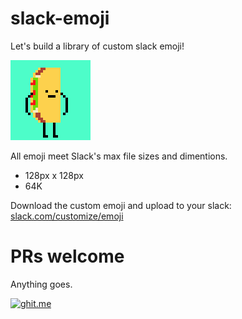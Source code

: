 # slack-emoji
Let's build a library of custom slack emoji!

![Alt text](/gif/pedro.gif?raw=true "Custom slack emoji")

All emoji meet Slack's max file sizes and dimentions.
* 128px x 128px
* 64K

Download the custom emoji and upload to your slack: [slack.com/customize/emoji](https://slack.com/customize/emoji)

# PRs welcome
Anything goes.

[![ghit.me](https://ghit.me/badge.svg?repo=TheBox193/slack-emoji)](https://ghit.me/repo/TheBox193/slack-emoji)
